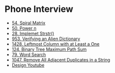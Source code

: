 # Phone Interview
- [54. Spiral Matrix]()
- [50. Power n]()
- [28. Implemet Strstr()]()
- [953. Verifying an Alien Dictionary]()
- [1428. Leftmost Column with at Least a One]()
- [124. Binary Tree Maximum Path Sum]()
- [79. Word Search]()
- [1047. Remove All Adjacent Duplicates in a String]()
- [Design Youtube]()
